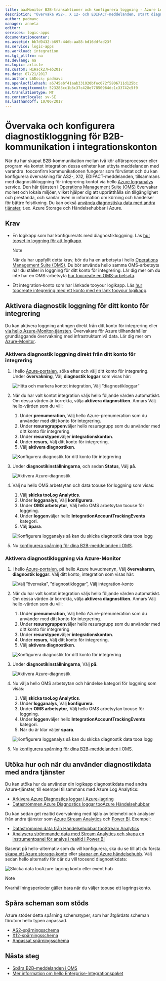 ```yaml
---
title: aaaMonitor B2B-transaktioner och konfigurera loggning - Azure Logic Apps | Microsoft Docs
description: "Övervaka AS2-, X 12- och EDIFACT-meddelanden, start diagnostikloggning för ditt konto för integrering"
author: padmavc
manager: anneta
editor: 
services: logic-apps
documentationcenter: 
ms.assetid: bb7d9432-b697-44db-aa88-bd16ddfad23f
ms.service: logic-apps
ms.workload: integration
ms.tgt_pltfrm: na
ms.devlang: na
ms.topic: article
ms.custom: H1Hack27Feb2017
ms.date: 07/21/2017
ms.author: LADocs; padmavc
ms.openlocfilehash: a6745ebf41aab331020bfec072f5806711d125bc
ms.sourcegitcommit: 523283cc1b3c37c428e77850964dc1c33742c5f0
ms.translationtype: MT
ms.contentlocale: sv-SE
ms.lasthandoff: 10/06/2017
---
```

# <a name="monitor-and-set-up-diagnostics-logging-for-b2b-communication-in-integration-accounts"></a>Övervaka och konfigurera diagnostikloggning för B2B-kommunikation i integrationskonton

När du har skapat B2B-kommunikation mellan två kör affärsprocesser eller program via kontot integration dessa enheter kan utbyta meddelanden med varandra. tooconfirm kommunikationen fungerar som förväntat och du kan konfigurera övervakning för AS2-, X12, EDIFACT-meddelanden, tillsammans med diagnostikloggning för integrering kontot via hello [Azure logganalys](../log-analytics/log-analytics-overview.md) service. Den här tjänsten i [Operations Management Suite (OMS)](../operations-management-suite/operations-management-suite-overview.md) övervakar molnet och lokala miljöer, vilket hjälper dig att upprätthålla sin tillgänglighet och prestanda, och samlar även in information om körning och händelser för bättre felsökning. Du kan också [använda diagnostiska data med andra tjänster](#extend-diagnostic-data), t.ex. Azure Storage och Händelsehubbar i Azure.

## <a name="requirements"></a>Krav

* En logikapp som har konfigurerats med diagnostikloggning. Läs [hur tooset in loggning för att logikapp](../logic-apps/logic-apps-monitor-your-logic-apps.md#azure-diagnostics).

  > [!NOTE]
  > När du har uppfyllt detta krav, bör du ha en arbetsyta i hello [Operations Management Suite (OMS)](../operations-management-suite/operations-management-suite-overview.md). Du bör använda hello samma OMS-arbetsyta när du ställer in loggning för ditt konto för integrering. Lär dig mer om du inte har en OMS-arbetsyta [hur toocreate en OMS-arbetsyta](../log-analytics/log-analytics-get-started.md).

* Ett integration-konto som har länkade tooyour logikapp. Läs [hur toocreate integrering med ett konto med en länk tooyour logikapp](../logic-apps/logic-apps-enterprise-integration-create-integration-account.md).

## <a name="turn-on-diagnostics-logging-for-your-integration-account"></a>Aktivera diagnostik loggning för ditt konto för integrering

Du kan aktivera loggning antingen direkt från ditt konto för integrering eller [via hello Azure-Monitor-tjänsten](#azure-monitor-service). Övervakare för Azure tillhandahåller grundläggande övervakning med infrastrukturnivå data. Lär dig mer om [Azure-Monitor](../monitoring-and-diagnostics/monitoring-overview-azure-monitor.md).

### <a name="turn-on-diagnostics-logging-directly-from-your-integration-account"></a>Aktivera diagnostik loggning direkt från ditt konto för integrering

1. I hello [Azure-portalen](https://portal.azure.com), söka efter och välj ditt konto för integrering. Under **övervakning**, Välj **diagnostik loggar** som visas här:

   ![Hitta och markera kontot integration, Välj ”diagnostikloggar”](media/logic-apps-monitor-b2b-message/integration-account-diagnostics.png)

2. När du har valt kontot integration väljs hello följande värden automatiskt. Om dessa värden är korrekta, välja **aktivera diagnostiken**. Annars Välj hello-värden som du vill:

   1. Under **prenumeration**, Välj hello Azure-prenumeration som du använder med ditt konto för integrering.
   2. Under **resursgruppen**väljer hello resursgrupp som du använder med ditt konto för integrering.
   3. Under **resurstypen**väljer **integrationskonton**. 
   4. Under **resurs**, Välj ditt konto för integrering. 
   5. Välj **aktivera diagnostiken**.

   ![Konfigurera diagnostik för ditt konto för integrering](media/logic-apps-monitor-b2b-message/turn-on-diagnostics-integration-account.png)

3. Under **diagnostikinställningarna**, och sedan **Status**, Välj **på**.

   ![Aktivera Azure-diagnostik](media/logic-apps-monitor-b2b-message/turn-on-diagnostics-integration-account-2.png)

4. Välj nu hello OMS arbetsytan och data toouse för loggning som visas:

   1. Välj **skicka tooLog Analytics**. 
   2. Under **logganalys**, Välj **konfigurera**. 
   3. Under **OMS arbetsytor**, Välj hello OMS arbetsytan toouse för loggning.
   4. Under **loggen**väljer hello **IntegrationAccountTrackingEvents** kategori.
   5. Välj **Spara**.

   ![Konfigurera logganalys så kan du skicka diagnostik data tooa logg](media/logic-apps-monitor-b2b-message/send-diagnostics-data-log-analytics-workspace.png)

5. Nu [konfigurera spårning för dina B2B-meddelanden i OMS](../logic-apps/logic-apps-track-b2b-messages-omsportal.md).

<a name="azure-monitor-service"></a>

### <a name="turn-on-diagnostics-logging-through-azure-monitor"></a>Aktivera diagnostikloggning via Azure-Monitor

1. I hello [Azure-portalen](https://portal.azure.com), på hello Azure huvudmenyn, Välj **övervakaren**, **diagnostik loggar**. Välj ditt konto, integration som visas här:

   ![Välj ”övervaka”, ”diagnostikloggar”, Välj integration-konto](media/logic-apps-monitor-b2b-message/monitor-service-diagnostics-logs.png)

2. När du har valt kontot integration väljs hello följande värden automatiskt. Om dessa värden är korrekta, välja **aktivera diagnostiken**. Annars Välj hello-värden som du vill:

   1. Under **prenumeration**, Välj hello Azure-prenumeration som du använder med ditt konto för integrering.
   2. Under **resursgruppen**väljer hello resursgrupp som du använder med ditt konto för integrering.
   3. Under **resurstypen**väljer **integrationskonton**.
   4. Under **resurs**, Välj ditt konto för integrering.
   5. Välj **aktivera diagnostiken**.

   ![Konfigurera diagnostik för ditt konto för integrering](media/logic-apps-monitor-b2b-message/turn-on-diagnostics-integration-account.png)

3. Under **diagnostikinställningarna**, Välj **på**.

   ![Aktivera Azure-diagnostik](media/logic-apps-monitor-b2b-message/turn-on-diagnostics-integration-account-2.png)

4. Nu välja hello OMS arbetsytan och händelse kategori för loggning som visas:

   1. Välj **skicka tooLog Analytics**. 
   2. Under **logganalys**, Välj **konfigurera**. 
   3. Under **OMS arbetsytor**, Välj hello OMS arbetsytan toouse för loggning.
   4. Under **loggen**väljer hello **IntegrationAccountTrackingEvents** kategori.
   5. När du är klar väljer **spara**.

   ![Konfigurera logganalys så kan du skicka diagnostik data tooa logg](media/logic-apps-monitor-b2b-message/send-diagnostics-data-log-analytics-workspace.png)

5. Nu [konfigurera spårning för dina B2B-meddelanden i OMS](../logic-apps/logic-apps-track-b2b-messages-omsportal.md).

## <a name="extend-how-and-where-you-use-diagnostic-data-with-other-services"></a>Utöka hur och när du använder diagnostikdata med andra tjänster

Du kan utöka hur du använder din logikapp diagnostikdata med andra Azure-tjänster, till exempel tillsammans med Azure Log Analytics: 

* [Arkivera Azure Diagnostics loggar i Azure-lagring](../monitoring-and-diagnostics/monitoring-archive-diagnostic-logs.md)
* [Dataströmmen Azure Diagnostics loggar tooAzure Händelsehubbar](../monitoring-and-diagnostics/monitoring-stream-diagnostic-logs-to-event-hubs.md) 

Du kan sedan get realtid övervakning med hjälp av telemetri och analyser från andra tjänster som [Azure Stream Analytics](../stream-analytics/stream-analytics-introduction.md) och [Power BI](../log-analytics/log-analytics-powerbi.md). Exempel:

* [Dataströmmen data från Händelsehubbar tooStream Analytics](../stream-analytics/stream-analytics-define-inputs.md)
* [Analysera strömmande data med Stream Analytics och skapa en instrumentpanel för analys i realtid i Power BI](../stream-analytics/stream-analytics-power-bi-dashboard.md)

Baserat på hello-alternativ som du vill konfigurera, ska du se till att du första [skapa ett Azure storage-konto](../storage/common/storage-create-storage-account.md) eller [skapar en Azure händelsehubb](../event-hubs/event-hubs-create.md). Välj sedan hello alternativ för där du vill toosend diagnostikdata:

![Skicka data tooAzure lagring konto eller event hub](./media/logic-apps-monitor-b2b-message/storage-account-event-hubs.png)

> [!NOTE]
> Kvarhållningsperioder gäller bara när du väljer toouse ett lagringskonto.

## <a name="supported-tracking-schemas"></a>Spåra scheman som stöds

Azure stöder detta spårning schematyper, som har åtgärdats scheman förutom hello typen anpassad.

* [AS2-spårningsschema](../logic-apps/logic-apps-track-integration-account-as2-tracking-schemas.md)
* [X12-spårningsschema](../logic-apps/logic-apps-track-integration-account-x12-tracking-schema.md)
* [Anpassat spårningsschema](../logic-apps/logic-apps-track-integration-account-custom-tracking-schema.md)

## <a name="next-steps"></a>Nästa steg

* [Spåra B2B-meddelanden i OMS](../logic-apps/logic-apps-track-b2b-messages-omsportal.md "spåra B2B-meddelanden i OMS")
* [Mer information om hello Enterprise-Integrationspaket](../logic-apps/logic-apps-enterprise-integration-overview.md "Lär dig mer om Enterprise-Integrationspaket")


